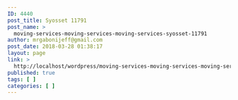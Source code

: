 ```yaml
---
ID: 4440
post_title: Syosset 11791
post_name: >
  moving-services-moving-services-moving-services-syosset-11791
author: mrgabonijeff@gmail.com
post_date: 2018-03-28 01:38:17
layout: page
link: >
  http://localhost/wordpress/moving-services-moving-services-moving-services-syosset-11791/
published: true
tags: [ ]
categories: [ ]
---
```

